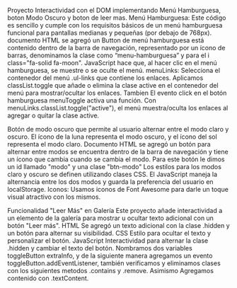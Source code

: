 Proyecto Interactividad con el DOM implementando Menú Hamburguesa, boton Modo Oscuro y boton de leer mas.
Menú Hamburguesa: Este código es sencillo y cumple con los requisitos básicos de un menú hamburguesa funcional para pantallas medianas y pequeñas (por debajo de 768px). documento HTML se agregó un Button de menú hamburguesa está contenido dentro de la barra de navegación, representado por un ícono de barras, denominamos la clase como “menu-hamburguesa” y para el i class="fa-solid fa-moon".
JavaScript hace que, al hacer clic en el menú hamburguesa, se muestre o se oculte el menú.
menuLinks: Selecciona el contenedor del menú .ul-links que contiene los enlaces.
Aplicamos classList.toggle que añade o elimina la clase active en el contenedor del menú para mostrar/ocultar los enlaces.
Tambien El evento click en el botón hamburguesa menuToggle activa una función.
Con menuLinks.classList.toggle("active"), el menú muestra/oculta los enlaces al agregar o quitar la clase active.

Botón de modo oscuro que permite al usuario alternar entre el modo claro y oscuro. El ícono de la luna representa el modo oscuro, y el ícono del sol representa el modo claro.
Documento HTML se agregó un botón para alternar entre modos se encuentra dentro de la barra de navegación y tiene un ícono que cambia cuando se cambia el modo.
Para este botón le dimos un id llamado "modo" y una clase "btn-modo" 
Los estilos para los modos claro y oscuro se definen utilizando clases CSS.
El JavaScript maneja la alternancia entre los dos modos y guarda la preferencia del usuario en localStorage. 
Iconos: Usamos iconos de Font Awesome para darle un toque visual atractivo con los mismos. 

Funcionalidad "Leer Más" en Galería Este proyecto añade interactividad a un elemento de la galería para mostrar u ocultar texto adicional con un botón "Leer más".
HTML Se agregó un texto adicional con la clase .hidden y un botón para alternar su visibilidad.
CSS Estilo para ocultar el texto y personalizar el botón.
JavaScript Interactividad para alternar la clase .hidden y cambiar el texto del botón.
Nombramos dos variables toggleButton  extraInfo, y de la siguiente manera agregamos un evento toggleButton.addEventListener, también verificamos y eliminamos clases con los siguientes metodos .contains y .remove. Asimismo Agregamos contenido con .textContent.

